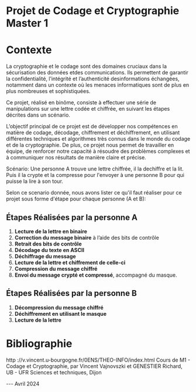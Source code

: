 # Projet de Codage et Cryptographie Master 1

# Contexte 
La cryptographie et le codage sont des domaines cruciaux dans la sécurisation des données etdes communications. Ils permettent de garantir la confidentialité, l’intégrité et l’authenticité desinformations échangées, notamment dans un contexte où les menaces informatiques sont de plus en plus nombreuses et sophistiquées.

Ce projet, réalisé en binôme, consiste à effectuer une série de manipulations sur une lettre codée et chiffrée, en suivant les étapes décrites dans un scénario.

L’objectif principal de ce projet est de développer nos compétences en matière de codage, décodage, chiffrement et déchiffrement, en utilisant différentes techniques et algorithmes très connus dans le monde du codage et de la cryptographie. 
De plus, ce projet nous permet de travailler en équipe, de renforcer notre capacité à résoudre des problèmes complexes et à communiquer nos résultats de manière claire et précise.

Scénario: 
Une personne A trouve une lettre chiffrée, il la dechiffre et la lit.
Puis il la crypte et la compresse pour l'envoyer à une personne B pour qui puisse la lire à son tour.

Selon ce scenario donnée, nous avons lister ce qu'il faut réaliser pour ce projet sous forme d'étape pour chaque personne (A et B):


## Étapes Réalisées par la personne A

1. **Lecture de la lettre en binaire**
2. **Correction du message binaire** à l’aide des bits de contrôle
3. **Retrait des bits de contrôle**
4. **Décodage du texte en ASCII**
5. **Déchiffrage du message**
6. **Lecture de la lettre et chiffrement de celle-ci** 
7. **Compression du message chiffré**
8. **Envoi du message crypté et compressé**, accompagné du masque.

## Étapes Réalisées par la personne B

1. **Décompression du message chiffré**
2. **Déchiffrement en utilisant le masque**
3. **Lecture de la lettre**


# Bibliographie  
http ://v.vincent.u-bourgogne.fr/0ENS/THEO-INFO/index.html
Cours de M1 - Codage et Cryptographie, par Vincent Vajnovszki et GENESTIER Richard,
UB - UFR Sciences et techniques, Dijon

---  Avril 2024
